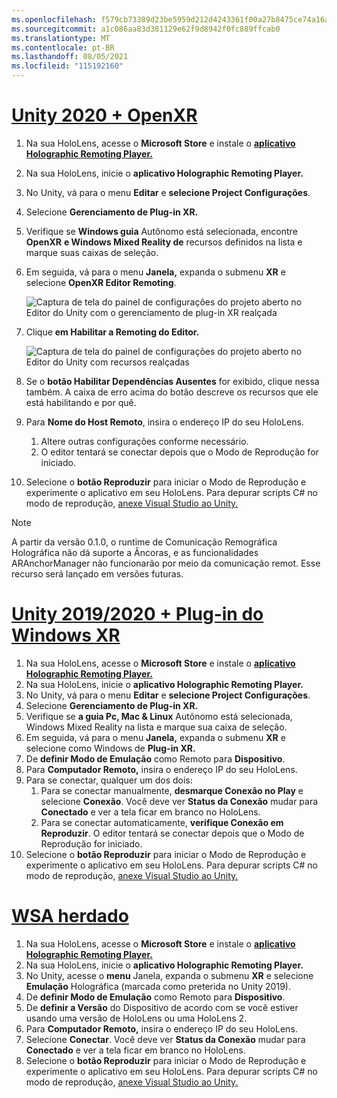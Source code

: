 ```yaml
---
ms.openlocfilehash: f579cb73389d23be5959d212d4243361f00a27b8475ce74a16acc2bffa7a192b
ms.sourcegitcommit: a1c086aa83d381129e62f9d8942f0fc889ffcab0
ms.translationtype: MT
ms.contentlocale: pt-BR
ms.lasthandoff: 08/05/2021
ms.locfileid: "115192160"
---
```

# <a name="unity-2020--openxr"></a>[Unity 2020 + OpenXR](#tab/openxr)

1. Na sua HoloLens, acesse o **Microsoft Store** e instale o **[aplicativo Holographic Remoting Player.](https://www.microsoft.com/store/p/holographic-remoting-player/9nblggh4sv40)**
1. Na sua HoloLens, inicie o **aplicativo Holographic Remoting Player.**
1. No Unity, vá para o menu **Editar** e **selecione Project Configurações**.
1. Selecione **Gerenciamento de Plug-in XR.**
1. Verifique se **Windows guia** Autônomo está selecionada, encontre **OpenXR** **e Windows Mixed Reality de** recursos definidos na lista e marque suas caixas de seleção.
1. Em seguida, vá para o menu **Janela,** expanda o submenu **XR** e selecione **OpenXR Editor Remoting**.

    ![Captura de tela do painel de configurações do projeto aberto no Editor do Unity com o gerenciamento de plug-in XR realçada](../images/openxr-features-img-02.png)

1. Clique **em Habilitar a Remoting do Editor.**

    ![Captura de tela do painel de configurações do projeto aberto no Editor do Unity com recursos realçadas](../images/openxr-features-img-03.png)

1. Se o **botão Habilitar Dependências Ausentes** for exibido, clique nessa também. A caixa de erro acima do botão descreve os recursos que ele está habilitando e por quê.
1. Para **Nome do Host Remoto**, insira o endereço IP do seu HoloLens.
   1. Altere outras configurações conforme necessário.
   1. O editor tentará se conectar depois que o Modo de Reprodução for iniciado.
1. Selecione o **botão Reproduzir** para iniciar o Modo de Reprodução e experimente o aplicativo em seu HoloLens. Para depurar scripts C# no modo de reprodução, [anexe Visual Studio ao Unity.](/visualstudio/gamedev/unity/get-started/using-visual-studio-tools-for-unity?pivots=windows)

> [!NOTE]
> A partir da versão 0.1.0, o runtime de Comunicação Remográfica Holográfica não dá suporte a Âncoras, e as funcionalidades ARAnchorManager não funcionarão por meio da comunicação remot.  Esse recurso será lançado em versões futuras.

# <a name="unity-20192020--windows-xr-plugin"></a>[Unity 2019/2020 + Plug-in do Windows XR](#tab/winxr)

1. Na sua HoloLens, acesse o **Microsoft Store** e instale o **[aplicativo Holographic Remoting Player.](https://www.microsoft.com/store/p/holographic-remoting-player/9nblggh4sv40)**
1. Na sua HoloLens, inicie o **aplicativo Holographic Remoting Player.**
1. No Unity, vá para o menu **Editar** e **selecione Project Configurações**.
1. Selecione **Gerenciamento de Plug-in XR.**
1. Verifique se **a guia Pc, Mac & Linux**  Autônomo está selecionada, Windows Mixed Reality na lista e marque sua caixa de seleção.
1. Em seguida, vá para o menu **Janela,** expanda o submenu **XR** e selecione como Windows de **Plug-in XR.**
1. De **definir Modo de Emulação** como Remoto para **Dispositivo**.
1. Para **Computador Remoto,** insira o endereço IP do seu HoloLens.
1. Para se conectar, qualquer um dos dois:
   1. Para se conectar manualmente, **desmarque Conexão no Play** e selecione **Conexão**. Você deve ver **Status da Conexão** mudar para **Conectado** e ver a tela ficar em branco no HoloLens.
   1. Para se conectar automaticamente, **verifique Conexão em Reproduzir**. O editor tentará se conectar depois que o Modo de Reprodução for iniciado.
1. Selecione o **botão Reproduzir** para iniciar o Modo de Reprodução e experimente o aplicativo em seu HoloLens. Para depurar scripts C# no modo de reprodução, [anexe Visual Studio ao Unity.](/visualstudio/gamedev/unity/get-started/using-visual-studio-tools-for-unity?pivots=windows)

# <a name="legacy-wsa"></a>[WSA herdado](#tab/wsa)

1. Na sua HoloLens, acesse o **Microsoft Store** e instale o **[aplicativo Holographic Remoting Player.](https://www.microsoft.com/store/p/holographic-remoting-player/9nblggh4sv40)**
1. Na sua HoloLens, inicie o **aplicativo Holographic Remoting Player.**
1. No Unity, acesse o **menu** Janela, expanda o submenu **XR** e selecione **Emulação** Holográfica (marcada como preterida no Unity 2019).
1. De **definir Modo de Emulação** como Remoto para **Dispositivo**.
1. De **definir a Versão** do Dispositivo de acordo com se você estiver usando uma versão de HoloLens ou uma HoloLens 2.
1. Para **Computador Remoto,** insira o endereço IP do seu HoloLens.
1. Selecione **Conectar**. Você deve ver **Status da Conexão** mudar para **Conectado** e ver a tela ficar em branco no HoloLens.
1. Selecione o **botão Reproduzir** para iniciar o Modo de Reprodução e experimente o aplicativo em seu HoloLens. Para depurar scripts C# no modo de reprodução, [anexe Visual Studio ao Unity.](/visualstudio/gamedev/unity/get-started/using-visual-studio-tools-for-unity?pivots=windows)
